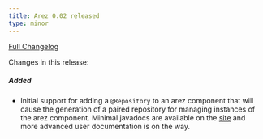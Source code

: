 ```yaml
---
title: Arez 0.02 released
type: minor
---
```


[Full Changelog](https://github.com/realityforge/arez/compare/v0.01...v0.02)

Changes in this release:

##### Added
* Initial support for adding a `@Repository` to an arez component that will cause the generation of a paired
  repository for managing instances of the arez component. Minimal javadocs are available on the
  [site](http://realityforge.org/arez/api/org/realityforge/arez/annotations/Repository.html) and more advanced
  user documentation is on the way.
